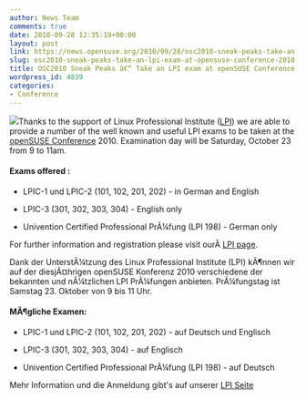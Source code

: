 ```yaml
---
author: News Team
comments: true
date: 2010-09-28 12:35:19+00:00
layout: post
link: https://news.opensuse.org/2010/09/28/osc2010-sneak-peaks-take-an-lpi-exam-at-opensuse-conference-2010/
slug: osc2010-sneak-peaks-take-an-lpi-exam-at-opensuse-conference-2010
title: OSC2010 Sneak Peaks â€“ Take an LPI exam at openSUSE Conference 2010
wordpress_id: 4839
categories:
- Conference
---
```


![](../wp-content/uploads/2010/09/Lpi-lpi-logo2.png)Thanks to the support of Linux Professional Institute ([LPI](http://lpi.org/)) we are able to provide a number of the well known and useful LPI exams to be taken at the [openSUSE Conference](http://conference.opensuse.org/indico//conferenceTimeTable.py?confId=0#all.detailed) 2010. Examination day will be Saturday, October 23 from 9 to 11am.


#### Exams offered :





	
  * LPIC-1 und LPIC-2 (101, 102, 201, 202) - in German and English

	
  * LPIC-3 (301, 302, 303, 304) - English only

	
  * Univention Certified Professional PrÃ¼fung (LPI 198) - German only






For further information and registration please visit ourÂ [LPI page](http://opensuse.org/openSUSE:Conference_LPI).








Dank der UnterstÃ¼tzung des Linux Professional Institute (LPI) kÃ¶nnen wir auf der diesjÃ¤hrigen openSUSE Konferenz 2010 verschiedene der bekannten und nÃ¼tzlichen LPI PrÃ¼fungen anbieten. PrÃ¼fungstag ist Samstag 23. Oktober von 9 bis 11 Uhr.






#### MÃ¶gliche Examen:








	
  * LPIC-1 und LPIC-2 (101, 102, 201, 202) - auf Deutsch und Englisch

	
  * LPIC-3 (301, 302, 303, 304) - auf Englisch

	
  * Univention Certified Professional PrÃ¼fung (LPI 198) - auf Deutsch







Mehr Information und die Anmeldung gibt's auf unserer [LPI Seite](http://opensuse.org/openSUSE:Conference_LPI)
